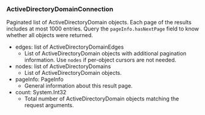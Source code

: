 ### ActiveDirectoryDomainConnection
Paginated list of ActiveDirectoryDomain objects. Each page of the results includes at most 1000 entries. Query the `pageInfo.hasNextPage` field to know whether all objects were returned.

- edges: list of ActiveDirectoryDomainEdges
  - List of ActiveDirectoryDomain objects with additional pagination information. Use `nodes` if per-object cursors are not needed.
- nodes: list of ActiveDirectoryDomains
  - List of ActiveDirectoryDomain objects.
- pageInfo: PageInfo
  - General information about this result page.
- count: System.Int32
  - Total number of ActiveDirectoryDomain objects matching the request arguments.
